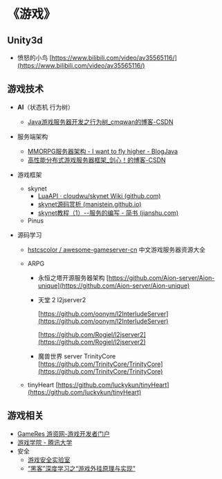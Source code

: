 # 《游戏》



## Unity3d

- 愤怒的小鸟 [https://www.bilibili.com/video/av35565116/](https://www.bilibili.com/video/av35565116/)



## 游戏技术

- **AI**（状态机 行为树）
  - [Java游戏服务器开发之行为树_cmqwan的博客-CSDN](https://blog.csdn.net/cmqwan/article/details/80453352)
- 服务端架构
  - [MMORPG服务器架构 - I want to fly higher - BlogJava](http://www.blogjava.net/landon/archive/2012/07/14/383092.html)
  - [高性能分布式游戏服务器框架_剑心！的博客-CSDN](https://blog.csdn.net/dcba2014/article/details/72615487)
- 游戏框架
  - skynet
    - [LuaAPI · cloudwu/skynet Wiki (github.com)](https://github.com/cloudwu/skynet/wiki/LuaAPI)
    - [skynet源码赏析 (manistein.github.io)](https://manistein.github.io/blog/post/server/skynet/skynet源码赏析/)
    - [skynet教程（1）--服务的编写 - 简书 (jianshu.com)](https://www.jianshu.com/p/d843fe686fc0)
  - Pinus

- 源码学习

  - [hstcscolor / awesome-gameserver-cn](https://github.com/hstcscolor/awesome-gameserver-cn)  中文游戏服务器资源大全

  - ARPG

    - 永恒之塔开源服务器架构 [https://github.com/Aion-server/Aion-unique](https://github.com/Aion-server/Aion-unique)

    - 天堂 2 l2jserver2

      [https://github.com/oonym/l2InterludeServer](https://github.com/oonym/l2InterludeServer)

      [https://github.com/Rogiel/l2jserver2](https://github.com/Rogiel/l2jserver2)

    - 魔兽世界 server TrinityCore [https://github.com/TrinityCore/TrinityCore](https://github.com/TrinityCore/TrinityCore)

  - tinyHeart [https://github.com/luckykun/tinyHeart](https://github.com/luckykun/tinyHeart)



## 游戏相关

- [GameRes 游资网-游戏开发者门户 ](https://www.gameres.com/)
- [游戏学院 - 腾讯大学 ](https://daxue.qq.com/game)
- 安全
  - [游戏安全实验室 ](https://gslab.qq.com/portal.php?mod=view&aid=94)
  - [“黑客”深度学习之“游戏外挂原理与实现”](https://t.cj.sina.com.cn/articles/view/6497007699/18340785300100cnws?qq-pf-to=pcqq.c2c)

